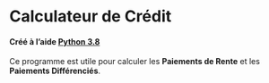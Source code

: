 # Calculateur de Crédit
#### Créé à l’aide [Python 3.8](https://www.python.org/)
Ce programme est utile pour calculer les **Paiements de Rente** et les **Paiements Différenciés**.
